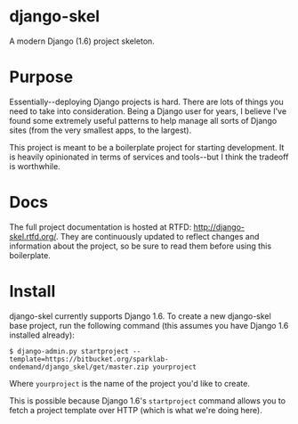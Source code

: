 django-skel
===========

A modern Django (1.6) project skeleton.


Purpose
=======

Essentially--deploying Django projects is hard. There are lots of things you
need to take into consideration. Being a Django user for years, I believe I've
found some extremely useful patterns to help manage all sorts of Django sites
(from the very smallest apps, to the largest).

This project is meant to be a boilerplate project for starting development. It
is heavily opinionated in terms of services and tools--but I think the tradeoff
is worthwhile.


Docs
====

The full project documentation is hosted at RTFD: http://django-skel.rtfd.org/.
They are continuously updated to reflect changes and information about the
project, so be sure to read them before using this boilerplate.


Install
=======

django-skel currently supports Django 1.6. To create a new django-skel base
project, run the following command (this assumes you have Django 1.6 installed
already):

    $ django-admin.py startproject --template=https://bitbucket.org/sparklab-ondemand/django_skel/get/master.zip yourproject


Where ``yourproject`` is the name of the project you'd like to create.

This is possible because Django 1.6's ``startproject`` command allows you to
fetch a project template over HTTP (which is what we're doing here).

